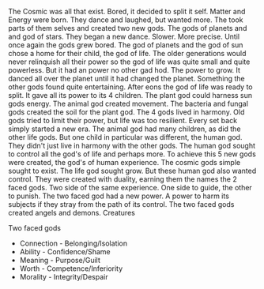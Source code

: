The Cosmic was all that exist. Bored, it decided to split it self. Matter and Energy were born. They dance and laughed, but wanted more. The took parts of them selves and created two new gods. The gods of planets and and god of stars. They began a new dance. Slower. More precise. Until once again the gods grew bored. The god of planets and the god of sun chose a home for their child, the god of life. The older generations would never relinquish all their power so the god of life was quite small and quite powerless. But it had an power no other gad hod. The power to grow. It danced all over the planet until it had changed the planet. Something the other gods found quite entertaining. 
After eons the god of life was ready to split. It gave all its power to its 4 children. The plant god could harness sun gods energy. The animal god created movement. The bacteria and fungal gods created the soil for the plant god. The 4 gods lived in harmony. Old gods tried to limit their power, but life was too resilient. Every set back simply started a new era. The animal god had many children, as did the other life gods. But one child in particular was different, the human god. They didn't just live in harmony with the other gods. The human god sought to control all the god's of life and perhaps more. 
To achieve this 5 new gods were created, the god's of human experience. The cosmic gods simple sought to exist. The life god sought grow. But these human god also wanted control. They were created with duality, earning them the names the 2 faced gods. Two side of the same experience. One side to guide, the other to punish. The two faced god had a new power. A power to harm its subjects if they stray from the path of its control.
The two faced gods created angels and demons. Creatures 


Two faced gods
* Connection - Belonging/Isolation
* Ability - Confidence/Shame
* Meaning - Purpose/Guilt
* Worth - Competence/Inferiority
* Morality - Integrity/Despair
